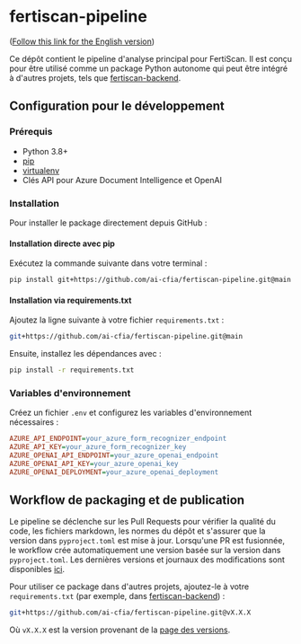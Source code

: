 # fertiscan-pipeline

([Follow this link for the English version](README.md))

Ce dépôt contient le pipeline d'analyse principal pour FertiScan. Il est conçu
pour être utilisé comme un package Python autonome qui peut être intégré à
d'autres projets, tels que
[fertiscan-backend](https://github.com/ai-cfia/fertiscan-backend).

## Configuration pour le développement

### Prérequis

- Python 3.8+
- [pip](https://pip.pypa.io/en/stable/installation/)
- [virtualenv](https://virtualenv.pypa.io/en/latest/installation.html)
- Clés API pour Azure Document Intelligence et OpenAI

### Installation

Pour installer le package directement depuis GitHub :

#### **Installation directe avec pip**

Exécutez la commande suivante dans votre terminal :

```sh
pip install git+https://github.com/ai-cfia/fertiscan-pipeline.git@main
```

#### **Installation via requirements.txt**

   Ajoutez la ligne suivante à votre fichier `requirements.txt` :

   ```sh
   git+https://github.com/ai-cfia/fertiscan-pipeline.git@main
   ```

   Ensuite, installez les dépendances avec :

   ```sh
   pip install -r requirements.txt
   ```

### Variables d'environnement

Créez un fichier `.env` et configurez les variables d'environnement
nécessaires :

```ini
AZURE_API_ENDPOINT=your_azure_form_recognizer_endpoint
AZURE_API_KEY=your_azure_form_recognizer_key
AZURE_OPENAI_API_ENDPOINT=your_azure_openai_endpoint
AZURE_OPENAI_API_KEY=your_azure_openai_key
AZURE_OPENAI_DEPLOYMENT=your_azure_openai_deployment
```

## Workflow de packaging et de publication

Le pipeline se déclenche sur les Pull Requests pour vérifier la qualité du code,
les fichiers markdown, les normes du dépôt et s'assurer que la version dans
`pyproject.toml` est mise à jour. Lorsqu'une PR est fusionnée, le workflow crée
automatiquement une version basée sur la version dans `pyproject.toml`. Les
dernières versions et journaux des modifications sont disponibles
[ici](https://github.com/ai-cfia/fertiscan-pipeline/releases).

Pour utiliser ce package dans d'autres projets, ajoutez-le à votre
`requirements.txt` (par exemple, dans
[fertiscan-backend](https://github.com/ai-cfia/fertiscan-backend)) :

```sh
git+https://github.com/ai-cfia/fertiscan-pipeline.git@vX.X.X
```

Où `vX.X.X` est la version provenant de la [page des
versions](https://github.com/ai-cfia/fertiscan-pipeline/releases).
